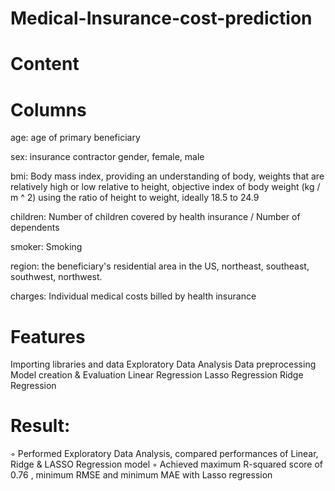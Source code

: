 # Medical-Insurance-cost-prediction

# Content
# Columns

age: age of primary beneficiary

sex: insurance contractor gender, female, male

bmi: Body mass index, providing an understanding of body, weights that are relatively high or low relative to height,
objective index of body weight (kg / m ^ 2) using the ratio of height to weight, ideally 18.5 to 24.9

children: Number of children covered by health insurance / Number of dependents

smoker: Smoking

region: the beneficiary's residential area in the US, northeast, southeast, southwest, northwest.

charges: Individual medical costs billed by health insurance

# Features

Importing libraries and data
Exploratory Data Analysis
Data preprocessing
Model creation & Evaluation
Linear Regression
Lasso Regression
Ridge Regression

# Result:
◦ Performed Exploratory Data Analysis, compared performances of Linear, Ridge & LASSO Regression model
◦ Achieved maximum R-squared score of 0.76 , minimum RMSE and minimum MAE with Lasso regression
